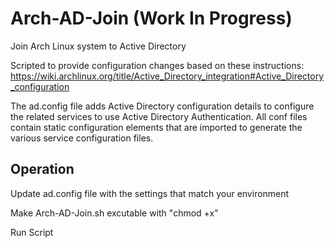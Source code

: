 # Arch-AD-Join (Work In Progress)
Join Arch Linux system to Active Directory

Scripted to provide configuration changes based on these instructions: https://wiki.archlinux.org/title/Active_Directory_integration#Active_Directory_configuration

The ad.config file adds Active Directory configuration details to configure the related services to use Active Directory Authentication.  All conf files contain static configuration elements that are imported to generate the various service configuration files.

## Operation
Update ad.config file with the settings that match your environment

Make Arch-AD-Join.sh excutable with "chmod +x"

Run Script
